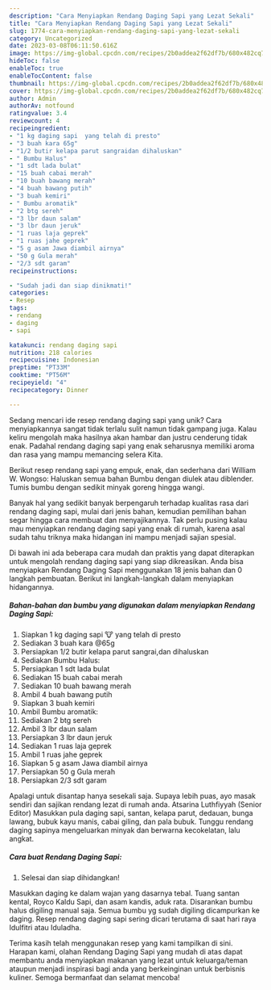 ```yaml
---
description: "Cara Menyiapkan Rendang Daging Sapi yang Lezat Sekali"
title: "Cara Menyiapkan Rendang Daging Sapi yang Lezat Sekali"
slug: 1774-cara-menyiapkan-rendang-daging-sapi-yang-lezat-sekali
category: Uncategorized
date: 2023-03-08T06:11:50.616Z
image: https://img-global.cpcdn.com/recipes/2b0addea2f62df7b/680x482cq70/rendang-daging-sapi-foto-resep-utama.jpg
hideToc: false
enableToc: true
enableTocContent: false
thumbnail: https://img-global.cpcdn.com/recipes/2b0addea2f62df7b/680x482cq70/rendang-daging-sapi-foto-resep-utama.jpg
cover: https://img-global.cpcdn.com/recipes/2b0addea2f62df7b/680x482cq70/rendang-daging-sapi-foto-resep-utama.jpg
author: Admin
authorAv: notfound
ratingvalue: 3.4
reviewcount: 4
recipeingredient:
- "1 kg daging sapi  yang telah di presto"
- "3 buah kara 65g"
- "1/2 butir kelapa parut sangraidan dihaluskan"
- " Bumbu Halus"
- "1 sdt lada bulat"
- "15 buah cabai merah"
- "10 buah bawang merah"
- "4 buah bawang putih"
- "3 buah kemiri"
- " Bumbu aromatik"
- "2 btg sereh"
- "3 lbr daun salam"
- "3 lbr daun jeruk"
- "1 ruas laja geprek"
- "1 ruas jahe geprek"
- "5 g asam Jawa diambil airnya"
- "50 g Gula merah"
- "2/3 sdt garam"
recipeinstructions:

- "Sudah jadi dan siap dinikmati!"
categories:
- Resep
tags:
- rendang
- daging
- sapi

katakunci: rendang daging sapi 
nutrition: 218 calories
recipecuisine: Indonesian
preptime: "PT33M"
cooktime: "PT56M"
recipeyield: "4"
recipecategory: Dinner

---
```





Sedang mencari ide resep rendang daging sapi yang unik? Cara menyiapkannya sangat tidak terlalu sulit namun tidak gampang juga. Kalau keliru mengolah maka hasilnya akan hambar dan justru cenderung tidak enak. Padahal rendang daging sapi yang enak seharusnya memiliki aroma dan rasa yang mampu memancing selera Kita.





Berikut resep rendang sapi yang empuk, enak, dan sederhana dari William W. Wongso: Haluskan semua bahan Bumbu dengan diulek atau diblender. Tumis bumbu dengan sedikit minyak goreng hingga wangi.

Banyak hal yang sedikit banyak berpengaruh terhadap kualitas rasa dari rendang daging sapi, mulai dari jenis bahan, kemudian pemilihan bahan segar hingga cara membuat dan menyajikannya. Tak perlu pusing kalau mau menyiapkan rendang daging sapi yang enak di rumah, karena asal sudah tahu triknya maka hidangan ini mampu menjadi sajian spesial.






Di bawah ini ada beberapa cara mudah dan praktis yang dapat diterapkan untuk mengolah rendang daging sapi yang siap dikreasikan. Anda bisa menyiapkan Rendang Daging Sapi menggunakan 18 jenis bahan dan 0 langkah pembuatan. Berikut ini langkah-langkah dalam menyiapkan hidangannya.

<!--inarticleads1-->

##### Bahan-bahan dan bumbu yang digunakan dalam menyiapkan Rendang Daging Sapi:

1. Siapkan 1 kg daging sapi 🐮 yang telah di presto
1. Sediakan 3 buah kara @65g
1. Persiapkan 1/2 butir kelapa parut sangrai,dan dihaluskan
1. Sediakan  Bumbu Halus:
1. Persiapkan 1 sdt lada bulat
1. Sediakan 15 buah cabai merah
1. Sediakan 10 buah bawang merah
1. Ambil 4 buah bawang putih
1. Siapkan 3 buah kemiri
1. Ambil  Bumbu aromatik:
1. Sediakan 2 btg sereh
1. Ambil 3 lbr daun salam
1. Persiapkan 3 lbr daun jeruk
1. Sediakan 1 ruas laja geprek
1. Ambil 1 ruas jahe geprek
1. Siapkan 5 g asam Jawa diambil airnya
1. Persiapkan 50 g Gula merah
1. Persiapkan 2/3 sdt garam


Apalagi untuk disantap hanya sesekali saja. Supaya lebih puas, ayo masak sendiri dan sajikan rendang lezat di rumah anda. Atsarina Luthfiyyah (Senior Editor) Masukkan pula daging sapi, santan, kelapa parut, dedauan, bunga lawang, bubuk kayu manis, cabai giling, dan pala bubuk. Tunggu rendang daging sapinya mengeluarkan minyak dan berwarna kecokelatan, lalu angkat. 

<!--inarticleads2-->

##### Cara buat Rendang Daging Sapi:


1. Selesai dan siap dihidangkan!

Masukkan daging ke dalam wajan yang dasarnya tebal. Tuang santan kental, Royco Kaldu Sapi, dan asam kandis, aduk rata. Disarankan bumbu halus digiling manual saja. Semua bumbu yg sudah digiling dicampurkan ke daging. Resep rendang daging sapi sering dicari terutama di saat hari raya Idulfitri atau Iduladha. 

Terima kasih telah menggunakan resep yang kami tampilkan di sini. Harapan kami, olahan Rendang Daging Sapi yang mudah di atas dapat membantu anda menyiapkan makanan yang lezat untuk keluarga/teman ataupun menjadi inspirasi bagi anda yang berkeinginan untuk berbisnis kuliner. Semoga bermanfaat dan selamat mencoba!
